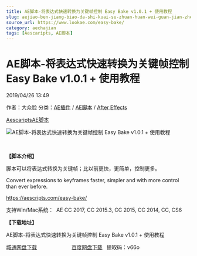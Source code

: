 ```yaml
---
title: AE脚本-将表达式快速转换为关键帧控制 Easy Bake v1.0.1 + 使用教程
slug: aejiao-ben-jiang-biao-da-shi-kuai-su-zhuan-huan-wei-guan-jian-zheng-kong-zhi-easy-bake-v1-0-1-shi-yong-jiao-cheng
source_url: https://www.lookae.com/easy-bake/
category: aechajian
tags: [Aescaripts, AE脚本]
---
```

# AE脚本-将表达式快速转换为关键帧控制 Easy Bake v1.0.1 + 使用教程

2019/04/26 13:49

作者：大众脸
分类：[AE插件](https://www.lookae.com/after-effects/aechajian/) / [AE脚本](https://www.lookae.com/after-effects/aescripts/) / [After Effects](https://www.lookae.com/after-effects/)

[Aescaripts](https://www.lookae.com/tag/aescaripts/)[AE脚本](https://www.lookae.com/tag/ae%e8%84%9a%e6%9c%ac/)

![AE脚本-将表达式快速转换为关键帧控制 Easy Bake v1.0.1 + 使用教程](https://www.lookae.com/wp-content/uploads/2019/04/Easy-Bake-.jpg "AE脚本-将表达式快速转换为关键帧控制 Easy Bake v1.0.1 + 使用教程-LookAE.com")

﻿

**【脚本介绍】**

脚本可以将表达式转换为关键帧；比以前更快，更简单，控制更多。

Convert expressions to keyframes faster, simpler and with more control than ever before.

https://aescripts.com/easy-bake/

支持Win/Mac系统：  AE CC 2017, CC 2015.3, CC 2015, CC 2014, CC, CS6

**【下载地址】**

AE脚本-将表达式快速转换为关键帧控制 Easy Bake v1.0.1 + 使用教程

[城通网盘下载](https://lookae.ctfile.com/fs/680462-368503781)                        [百度网盘下载](https://pan.baidu.com/s/1JwkqpYc9fDj4afIKG4B23Q)   提取码：v66o
